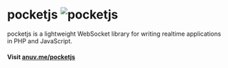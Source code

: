 # pocketjs ![pocketjs](http://)
pocketjs is a lightweight WebSocket library for writing realtime applications in PHP and JavaScript.


<!-- pocketjs is for those with a PHP or other language application currently deployed and require a solution for seamless realtime integration, rather than a framework around which to architect one's entire application -->
#### Visit [anuv.me/pocketjs](http://anuv.me/pocketjs)
